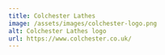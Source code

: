 ```yaml
---
title: Colchester Lathes
image: /assets/images/colchester-logo.png
alt: Colchester Lathes logo
url: https://www.colchester.co.uk/
---
```

